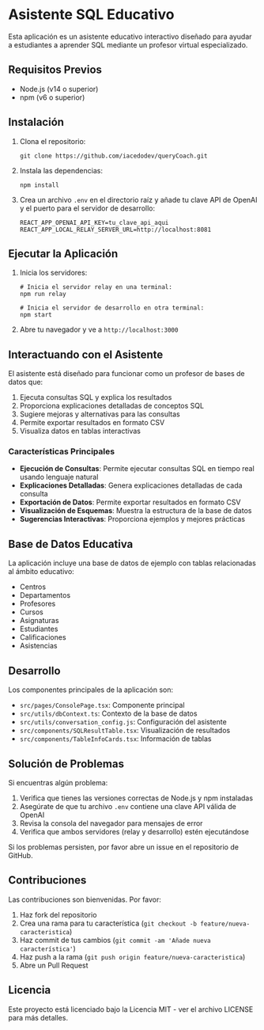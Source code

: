 # Asistente SQL Educativo

Esta aplicación es un asistente educativo interactivo diseñado para ayudar a estudiantes a aprender SQL mediante un profesor virtual especializado.

## Requisitos Previos

- Node.js (v14 o superior)
- npm (v6 o superior)

## Instalación

1. Clona el repositorio:
   ```
   git clone https://github.com/iacedodev/queryCoach.git
   ```

2. Instala las dependencias:
   ```
   npm install
   ```

3. Crea un archivo `.env` en el directorio raíz y añade tu clave API de OpenAI y el puerto para el servidor de desarrollo:
   ```
   REACT_APP_OPENAI_API_KEY=tu_clave_api_aqui
   REACT_APP_LOCAL_RELAY_SERVER_URL=http://localhost:8081
   
   ```

## Ejecutar la Aplicación

1. Inicia los servidores:
   ```
   # Inicia el servidor relay en una terminal:
   npm run relay

   # Inicia el servidor de desarrollo en otra terminal:
   npm start
   ```

2. Abre tu navegador y ve a `http://localhost:3000`

## Interactuando con el Asistente

El asistente está diseñado para funcionar como un profesor de bases de datos que:

1. Ejecuta consultas SQL y explica los resultados
2. Proporciona explicaciones detalladas de conceptos SQL
3. Sugiere mejoras y alternativas para las consultas
4. Permite exportar resultados en formato CSV
5. Visualiza datos en tablas interactivas

### Características Principales

- **Ejecución de Consultas**: Permite ejecutar consultas SQL en tiempo real usando lenguaje natural
- **Explicaciones Detalladas**: Genera explicaciones detalladas de cada consulta
- **Exportación de Datos**: Permite exportar resultados en formato CSV
- **Visualización de Esquemas**: Muestra la estructura de la base de datos
- **Sugerencias Interactivas**: Proporciona ejemplos y mejores prácticas

## Base de Datos Educativa

La aplicación incluye una base de datos de ejemplo con tablas relacionadas al ámbito educativo:

- Centros
- Departamentos
- Profesores
- Cursos
- Asignaturas
- Estudiantes
- Calificaciones
- Asistencias

## Desarrollo

Los componentes principales de la aplicación son:

- `src/pages/ConsolePage.tsx`: Componente principal
- `src/utils/dbContext.ts`: Contexto de la base de datos
- `src/utils/conversation_config.js`: Configuración del asistente
- `src/components/SQLResultTable.tsx`: Visualización de resultados
- `src/components/TableInfoCards.tsx`: Información de tablas

## Solución de Problemas

Si encuentras algún problema:

1. Verifica que tienes las versiones correctas de Node.js y npm instaladas
2. Asegúrate de que tu archivo `.env` contiene una clave API válida de OpenAI
3. Revisa la consola del navegador para mensajes de error
4. Verifica que ambos servidores (relay y desarrollo) estén ejecutándose

Si los problemas persisten, por favor abre un issue en el repositorio de GitHub.

## Contribuciones

Las contribuciones son bienvenidas. Por favor:

1. Haz fork del repositorio
2. Crea una rama para tu característica (`git checkout -b feature/nueva-caracteristica`)
3. Haz commit de tus cambios (`git commit -am 'Añade nueva característica'`)
4. Haz push a la rama (`git push origin feature/nueva-caracteristica`)
5. Abre un Pull Request

## Licencia

Este proyecto está licenciado bajo la Licencia MIT - ver el archivo LICENSE para más detalles.
